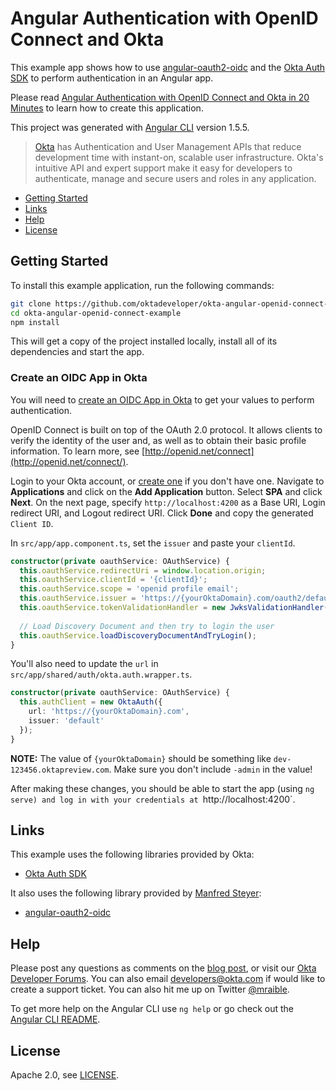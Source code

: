 # Angular Authentication with OpenID Connect and Okta

This example app shows how to use [angular-oauth2-oidc](https://github.com/manfredsteyer/angular-oauth2-oidc) and the 
[Okta Auth SDK](https://github.com/okta/okta-auth-js) to perform authentication in an Angular app.

Please read [Angular Authentication with OpenID Connect and Okta in 20 Minutes](http://developer.okta.com/blog/2017/04/17/angular-authentication-with-oidc) to learn how to create this application.

This project was generated with [Angular CLI](https://github.com/angular/angular-cli) version 1.5.5.

> [Okta](https://developer.okta.com/) has Authentication and User Management APIs that reduce development time with instant-on, scalable user infrastructure. Okta's intuitive API and expert support make it easy for developers to authenticate, manage and secure users and roles in any application.

* [Getting Started](#getting-started)
* [Links](#links)
* [Help](#help)
* [License](#license)

## Getting Started

To install this example application, run the following commands:

```bash
git clone https://github.com/oktadeveloper/okta-angular-openid-connect-example.git
cd okta-angular-openid-connect-example
npm install
```

This will get a copy of the project installed locally, install all of its dependencies and start the app.

### Create an OIDC App in Okta

You will need to [create an OIDC App in Okta](https://developer.okta.com/blog/2017/04/17/angular-authentication-with-oidc#create-an-openid-connect-app-in-okta) to get your values to perform authentication. 

OpenID Connect is built on top of the OAuth 2.0 protocol. It allows clients to verify the identity of the user and, as well as to obtain their basic profile information. To learn more, see [http://openid.net/connect](http://openid.net/connect/).

Login to your Okta account, or [create one](https://developer.okta.com/signup/) if you don't have one. Navigate to **Applications** and click on the **Add Application** button. Select **SPA** and click **Next**. On the next page, specify `http://localhost:4200` as a Base URI, Login redirect URI, and Logout redirect URI. Click **Done** and copy the generated `Client ID`.

In `src/app/app.component.ts`, set the `issuer` and paste your `clientId`.

```typescript
constructor(private oauthService: OAuthService) {
  this.oauthService.redirectUri = window.location.origin;
  this.oauthService.clientId = '{clientId}';
  this.oauthService.scope = 'openid profile email';
  this.oauthService.issuer = 'https://{yourOktaDomain}.com/oauth2/default';
  this.oauthService.tokenValidationHandler = new JwksValidationHandler();
  
  // Load Discovery Document and then try to login the user
  this.oauthService.loadDiscoveryDocumentAndTryLogin();
}
```

You'll also need to update the `url` in `src/app/shared/auth/okta.auth.wrapper.ts`.

```typescript
constructor(private oauthService: OAuthService) {
  this.authClient = new OktaAuth({
    url: 'https://{yourOktaDomain}.com',
    issuer: 'default'
  });
}
```

**NOTE:** The value of `{yourOktaDomain}` should be something like `dev-123456.oktapreview.com`. Make sure you don't include `-admin` in the value!

After making these changes, you should be able to start the app (using `ng serve) and log in with your credentials at `http://localhost:4200`.

## Links

This example uses the following libraries provided by Okta:

* [Okta Auth SDK](https://github.com/okta/okta-auth-js)

It also uses the following library provided by [Manfred Steyer](https://github.com/manfredsteyer):

* [angular-oauth2-oidc](https://github.com/manfredsteyer/angular-oauth2-oidc)

## Help

Please post any questions as comments on the [blog post](http://developer.okta.com/blog/2017/04/17/angular-authentication-with-oidc), or visit our [Okta Developer Forums](https://devforum.okta.com/). You can also email developers@okta.com if would like to create a support ticket. You can also hit me up on Twitter [@mraible](https://twitter.com/mraible).

To get more help on the Angular CLI use `ng help` or go check out the [Angular CLI README](https://github.com/angular/angular-cli/blob/master/README.md).

## License

Apache 2.0, see [LICENSE](LICENSE).
